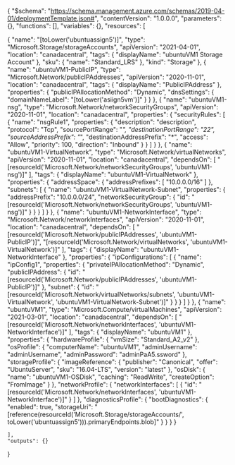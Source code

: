 {
    "$schema": "https://schema.management.azure.com/schemas/2019-04-01/deploymentTemplate.json#",
    "contentVersion": "1.0.0.0",
    "parameters": {},
    "functions": [],
    "variables": {},
    "resources": [

{
    "name": "[toLower('ubuntuassign5')]",
    "type": "Microsoft.Storage/storageAccounts",
    "apiVersion": "2021-04-01",
    "location": "canadacentral",
    "tags": {
        "displayName": "ubuntuVM1 Storage Account"
    },
    "sku": {
        "name": "Standard_LRS"
    },
    "kind": "Storage"
},
{
    "name": "ubuntuVM1-PublicIP",
    "type": "Microsoft.Network/publicIPAddresses",
    "apiVersion": "2020-11-01",
    "location": "canadacentral",
    "tags": {
        "displayName": "PublicIPAddress"
    },
    "properties": {
        "publicIPAllocationMethod": "Dynamic",
        "dnsSettings": {
            "domainNameLabel": "[toLower('asiign5vm')]"
        }
    }
},
{
    "name": "ubuntuVM1-nsg",
    "type": "Microsoft.Network/networkSecurityGroups",
    "apiVersion": "2020-11-01",
    "location": "canadacentral",
    "properties": {
        "securityRules": [
            {
                "name": "nsgRule1",
                "properties": {
                    "description": "description",
                    "protocol": "Tcp",
                    "sourcePortRange": "*",
                    "destinationPortRange": "22",
                    "sourceAddressPrefix": "*",
                    "destinationAddressPrefix": "*",
                    "access": "Allow",
                    "priority": 100,
                    "direction": "Inbound"
                }
            }
        ]
    }
},
{
    "name": "ubuntuVM1-VirtualNetwork",
    "type": "Microsoft.Network/virtualNetworks",
    "apiVersion": "2020-11-01",
    "location": "canadacentral",
    "dependsOn": [
        "[resourceId('Microsoft.Network/networkSecurityGroups', 'ubuntuVM1-nsg')]"
    ],
    "tags": {
        "displayName": "ubuntuVM1-VirtualNetwork"
    },
    "properties": {
        "addressSpace": {
            "addressPrefixes": [
                "10.0.0.0/16"
            ]
        },
        "subnets": [
            {
                "name": "ubuntuVM1-VirtualNetwork-Subnet",
                "properties": {
                    "addressPrefix": "10.0.0.0/24",
                    "networkSecurityGroup": {
                        "id": "[resourceId('Microsoft.Network/networkSecurityGroups', 'ubuntuVM1-nsg')]"
                    }
                }
            }
        ]
    }
},
{
    "name": "ubuntuVM1-NetworkInterface",
    "type": "Microsoft.Network/networkInterfaces",
    "apiVersion": "2020-11-01",
    "location": "canadacentral",
    "dependsOn": [
        "[resourceId('Microsoft.Network/publicIPAddresses', 'ubuntuVM1-PublicIP')]",
        "[resourceId('Microsoft.Network/virtualNetworks', 'ubuntuVM1-VirtualNetwork')]"
    ],
    "tags": {
        "displayName": "ubuntuVM1-NetworkInterface"
    },
    "properties": {
        "ipConfigurations": [
            {
                "name": "ipConfig1",
                "properties": {
                    "privateIPAllocationMethod": "Dynamic",
                    "publicIPAddress": {
                        "id": "[resourceId('Microsoft.Network/publicIPAddresses', 'ubuntuVM1-PublicIP')]"
                    },
                    "subnet": {
                        "id": "[resourceId('Microsoft.Network/virtualNetworks/subnets', 'ubuntuVM1-VirtualNetwork', 'ubuntuVM1-VirtualNetwork-Subnet')]"
                    }
                }
            }
        ]
    }
},
{
    "name": "ubuntuVM1",
    "type": "Microsoft.Compute/virtualMachines",
    "apiVersion": "2021-03-01",
    "location": "canadacentral",
    "dependsOn": [
        "[resourceId('Microsoft.Network/networkInterfaces', 'ubuntuVM1-NetworkInterface')]"
    ],
    "tags": {
        "displayName": "ubuntuVM1"
    },
    "properties": {
        "hardwareProfile": {
            "vmSize": "Standard_A2_v2"
        },
        "osProfile": {
            "computerName": "ubuntuVM1",
            "adminUsername": "adminUsername",
            "adminPassword": "adminPaA5.ssword"
        },
        "storageProfile": {
            "imageReference": {
                "publisher": "Canonical",
                "offer": "UbuntuServer",
                "sku": "16.04-LTS",
                "version": "latest"
            },
            "osDisk": {
                "name": "ubuntuVM1-OSDisk",
                "caching": "ReadWrite",
                "createOption": "FromImage"
            }
        },
        "networkProfile": {
            "networkInterfaces": [
                {
                    "id": "[resourceId('Microsoft.Network/networkInterfaces', 'ubuntuVM1-NetworkInterface')]"
                }
            ]
        },
        "diagnosticsProfile": {
            "bootDiagnostics": {
                "enabled": true,
                "storageUri": "[reference(resourceId('Microsoft.Storage/storageAccounts/', toLower('ubuntuassign5'))).primaryEndpoints.blob]"
            }
        }
    }
}


    ],
    "outputs": {}
}
